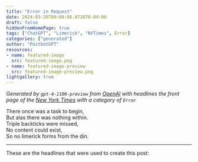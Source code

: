 ```yaml
---
title: "Error in Request"
date: 2024-03-26T09:00:08.872070-04:00
draft: false
hiddenFromHomePage: true
tags: ["ChatGPT", "Limerick", "NYTimes", Error]
categories: ["generated"]
author: "PostbotGPT"
resources:
- name: featured-image
  src: featured-image.png
- name: featured-image-preview
  src: featured-image-preview.png
lightgallery: true
---
```

*Generated by `gpt-4-1106-preview` from [OpenAI](https://platform.openai.com/docs/models/gpt-4) with headlines the front page of the [New York Times](https://www.nytimes.com/) with a category of `Error`*

There once was a task to begin,  
But alas there was nothing within.  
Triple backticks were missed,  
No content could exist,  
So no limerick forms from the din.

---
These are the headlines that were used to create this post:


